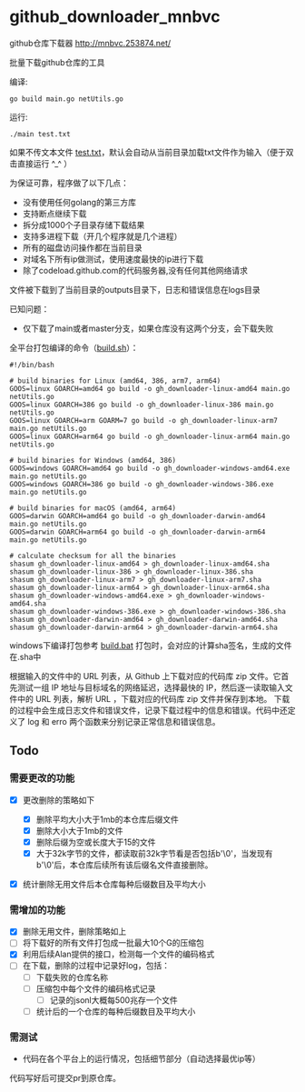 # github_downloader_mnbvc

github仓库下载器
http://mnbvc.253874.net/

批量下载github仓库的工具


编译:
```
go build main.go netUtils.go
```

运行:
```
./main test.txt
```
如果不传文本文件 [test.txt](./test.txt)，默认会自动从当前目录加载txt文件作为输入（便于双击直接运行 ^_^ ）

为保证可靠，程序做了以下几点：
- 没有使用任何golang的第三方库
- 支持断点继续下载
- 拆分成1000个子目录存储下载结果
- 支持多进程下载（开几个程序就是几个进程）
- 所有的磁盘访问操作都在当前目录
- 对域名下所有ip做测试，使用速度最快的ip进行下载
- 除了codeload.github.com的代码服务器,没有任何其他网络请求


文件被下载到了当前目录的outputs目录下，日志和错误信息在logs目录

已知问题：
 - 仅下载了main或者master分支，如果仓库没有这两个分支，会下载失败

 全平台打包编译的命令（[build.sh](./build.sh)）：
```
#!/bin/bash

# build binaries for Linux (amd64, 386, arm7, arm64)
GOOS=linux GOARCH=amd64 go build -o gh_downloader-linux-amd64 main.go netUtils.go
GOOS=linux GOARCH=386 go build -o gh_downloader-linux-386 main.go netUtils.go
GOOS=linux GOARCH=arm GOARM=7 go build -o gh_downloader-linux-arm7 main.go netUtils.go
GOOS=linux GOARCH=arm64 go build -o gh_downloader-linux-arm64 main.go netUtils.go

# build binaries for Windows (amd64, 386)
GOOS=windows GOARCH=amd64 go build -o gh_downloader-windows-amd64.exe main.go netUtils.go
GOOS=windows GOARCH=386 go build -o gh_downloader-windows-386.exe main.go netUtils.go

# build binaries for macOS (amd64, arm64)
GOOS=darwin GOARCH=amd64 go build -o gh_downloader-darwin-amd64 main.go netUtils.go
GOOS=darwin GOARCH=arm64 go build -o gh_downloader-darwin-arm64 main.go netUtils.go

# calculate checksum for all the binaries
shasum gh_downloader-linux-amd64 > gh_downloader-linux-amd64.sha
shasum gh_downloader-linux-386 > gh_downloader-linux-386.sha
shasum gh_downloader-linux-arm7 > gh_downloader-linux-arm7.sha
shasum gh_downloader-linux-arm64 > gh_downloader-linux-arm64.sha
shasum gh_downloader-windows-amd64.exe > gh_downloader-windows-amd64.sha
shasum gh_downloader-windows-386.exe > gh_downloader-windows-386.sha
shasum gh_downloader-darwin-amd64 > gh_downloader-darwin-amd64.sha
shasum gh_downloader-darwin-arm64 > gh_downloader-darwin-arm64.sha

```
windows下编译打包参考 [build.bat](./build.bat)
打包时，会对应的计算sha签名，生成的文件在.sha中


根据输入的文件中的 URL 列表，从 Github 上下载对应的代码库 zip 文件。它首先测试一组 IP 地址与目标域名的网络延迟，选择最快的 IP，然后逐一读取输入文件中的 URL 列表，解析 URL ，下载对应的代码库 zip 文件并保存到本地。
下载的过程中会生成日志文件和错误文件，记录下载过程中的信息和错误。代码中还定义了 log 和 erro 两个函数来分别记录正常信息和错误信息。


## Todo
### 需要更改的功能
- [x] 更改删除的策略如下

  - [x] 删除平均大小大于1mb的本仓库后缀文件
  - [x] 删除大小大于1mb的文件
  - [x] 删除后缀为空或长度大于15的文件
  - [x] 大于32k字节的文件，都读取前32k字节看是否包括b'\0'，当发现有b'\0'后，本仓库后续所有该后缀名文件直接删除。

- [x] 统计删除无用文件后本仓库每种后缀数目及平均大小

### 需增加的功能

- [x] 删除无用文件，删除策略如上
- [ ] 将下载好的所有文件打包成一批最大10个G的压缩包
- [x] 利用后续Alan提供的接口，检测每一个文件的编码格式  
- [ ] 在下载，删除的过程中记录好log，包括：
    - [ ] 下载失败的仓库名称
    - [ ] 压缩包中每个文件的编码格式记录
        - [ ] 记录的jsonl大概每500兆存一个文件
    - [ ] 统计后的一个仓库的每种后缀数目及平均大小

### 需测试

- 代码在各个平台上的运行情况，包括细节部分（自动选择最优ip等）

代码写好后可提交pr到原仓库。